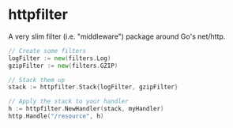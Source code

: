 httpfilter
==========

A very slim filter (i.e. "middleware") package around Go's net/http.

```go
// Create some filters
logFilter := new(filters.Log)
gzipFilter := new(filters.GZIP)

// Stack them up
stack := httpfilter.Stack{logFilter, gzipFilter}

// Apply the stack to your handler
h := httpfilter.NewHandler(stack, myHandler)
http.Handle("/resource", h)
```
